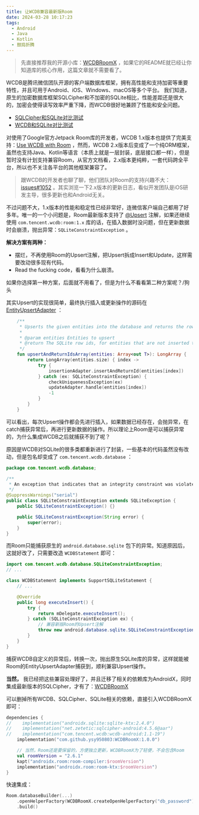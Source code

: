 ```yaml
---
title: 让WCDB兼容最新版Room
date: 2024-03-28 10:17:23
tags:
  - Android
  - Java
  - Kotlin
  - 鼓捣折腾
---
```


> 先直接推荐我的开源小库：[WCDBRoomX](https://github.com/ysy950803/WCDBRoomX) ，如果它的README就已经让你知道库的核心作用，这篇文章就不需要看了。

WCDB是腾讯微信团队开源的客户端数据库框架，拥有高性能和支持加密等重要特性，并且可用于Android、iOS、Windows、macOS等多个平台。 我们知道，原生的加密数据库框架SQLCipher和不加密的SQLite相比，性能差距还是很大的，加密会使得读写效率严重下降，而WCDB很好地兼顾了性能和安全问题。

- [SQLCipher和SQLite对比测试](https://github.com/ysy950803/SQLCipherPerformance)
- [WCDB和SQLite对比测试](https://cloud.tencent.com/developer/article/1904561)

对使用了Google官方Jetpack Room库的开发者，WCDB 1.x版本也提供了完美支持：[Use WCDB with Room](https://github.com/Tencent/wcdb/tree/room#use-wcdb-with-room) ，然而，WCDB 2.x版本后变成了一个纯ORM框架，虽然也支持Java、Kotlin等语言（本质上就是一层封装，底层接口都一样），但是暂时没有计划支持兼容Room，从官方文档看，2.x版本更纯粹，一套代码跨全平台，所以也不关注各平台的其他框架兼容了。

> 跟WCDB的开发者也聊了聊，他们团队对Room的支持兴趣不大：[issues#1052](https://github.com/Tencent/wcdb/issues/1052) 。其实浏览一下2.x版本的更新日志，看似开发团队是iOS研发主导，很多更新也和Android无关。

不过问题不大，1.x版本的性能和稳定性已经非常好，连微信客户端自己都用了好多年。唯一的一个小问题是，Room最新版本支持了 [@Upsert](https://developer.android.com/reference/kotlin/androidx/room/Upsert) 注解，如果还继续使用 `com.tencent.wcdb:room:1.x` 库的话，在插入数据时没问题，但在更新数据时会崩溃，抛出异常：`SQLiteConstraintException` 。

**解决方案有两种：**

- 摆烂，不再使用Room的Upsert注解，把Upsert拆成Insert和Update，这样需要改动很多现有代码。
- Read the fucking code，看看为什么崩溃。

如果你选择第一种方案，后面就不用看了，但是为什么不看看第二种方案呢？/狗头

其实Upsert的实现很简单，最终执行插入或更新操作的源码在 [EntityUpsertAdapter](https://android.googlesource.com/platform/frameworks/support/+/refs/heads/androidx-main/room/room-runtime/src/commonMain/kotlin/androidx/room/EntityUpsertAdapter.kt) ：

```kotlin
    /**
     * Upserts the given entities into the database and returns the row ids.
     *
     * @param entities Entities to upsert
     * @return The SQLite row ids, for entities that are not inserted the row id returned will be -1
     */
    fun upsertAndReturnIdsArray(entities: Array<out T>): LongArray {
        return LongArray(entities.size) { index ->
            try {
                insertionAdapter.insertAndReturnId(entities[index])
            } catch (ex: SQLiteConstraintException) {
                checkUniquenessException(ex)
                updateAdapter.handle(entities[index])
                -1
            }
        }
    }
```

可以看出，每次Upsert操作都会先进行插入，如果数据已经存在，会抛异常，在catch捕获异常后，再进行更新数据的操作。所以理论上Room是可以捕获异常的，为什么集成WCDB之后就捕获不到了呢？

原因是WCDB对SQLite的很多类都重新进行了封装，一些基本的代码虽然没有改动，但是包名却变成了 `com.tencent.wcdb.database` ：

```java
package com.tencent.wcdb.database;

/**
 * An exception that indicates that an integrity constraint was violated.
 */
@SuppressWarnings("serial")
public class SQLiteConstraintException extends SQLiteException {
    public SQLiteConstraintException() {}

    public SQLiteConstraintException(String error) {
        super(error);
    }
}
```

而Room只能捕获原生的 `android.database.sqlite` 包下的异常。知道原因后，这就好改了，只需要改造 `WCDBStatement` 即可：

```java
import com.tencent.wcdb.database.SQLiteConstraintException;
// ...

class WCDBStatement implements SupportSQLiteStatement {
    // ...

    @Override
    public long executeInsert() {
        try {
            return mDelegate.executeInsert();
        } catch (SQLiteConstraintException ex) {
            // 兼容新版Room的Upsert注解
            throw new android.database.sqlite.SQLiteConstraintException(ex.getMessage());
        }
    }
}
```

捕获WCDB自定义的异常后，转换一次，抛出原生SQLite库的异常，这样就能被Room的EntityUpsertAdapter捕获到，顺利兼容Upsert操作。

**当然，** 我已经把这些兼容处理好了，并且迁移了相关的依赖库为AndroidX，同时集成最新版本的SQLCipher，才有了：[WCDBRoomX](https://github.com/ysy950803/WCDBRoomX)

可以删掉所有WCDB、SQLCipher、SQLite相关的依赖，直接引入WCDBRoomX即可：

```kotlin
dependencies { 
//    implementation("androidx.sqlite:sqlite-ktx:2.4.0")
//    implementation("net.zetetic:sqlcipher-android:4.5.6@aar")
//    implementation("com.tencent.wcdb:wcdb-android:1.1-19")
    implementation("com.github.ysy950803:WCDBRoomX:1.0.0")

    // 当然，Room还是要保留的，方便独立更新，WCDBRoomX为了轻便，不会包含Room
    val roomVersion = "2.6.1"
    kapt("androidx.room:room-compiler:$roomVersion")
    implementation("androidx.room:room-ktx:$roomVersion")
}
```

快速集成：

```kotlin
Room.databaseBuilder(...)
    .openHelperFactory(WCDBRoomX.createOpenHelperFactory("db_password"))
    .build()
```
